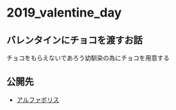 # 2019_valentine_day

## バレンタインにチョコを渡すお話

チョコをもらえないであろう幼馴染の為にチョコを用意する

## 公開先

- [アルファポリス](https://www.alphapolis.co.jp/novel/433331882/839246656)

